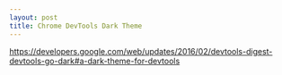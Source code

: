 ```yaml
---
layout: post
title: Chrome DevTools Dark Theme
---
```




https://developers.google.com/web/updates/2016/02/devtools-digest-devtools-go-dark#a-dark-theme-for-devtools

